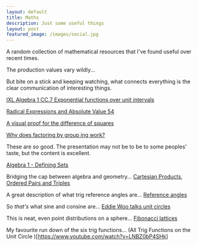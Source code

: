 ```yaml
---
layout: default
title: Maths
description: Just some useful things
layout: post
featured_image: /images/social.jpg
---
```

A random collection of mathematical resources that I've found useful over recent times.

The production values vary wildly...

But bite on a stick and keeping watching, what connects everything is the clear communication of interesting things.

[IXL Algebra 1 CC.7 Exponential functions over unit intervals](https://www.youtube.com/watch?v=GT9slOHJUT0&lc=UgxmcQiob8tQ3AbNfr54AaABAg)

[Radical Expressions and Absolute Value 54](https://www.youtube.com/watch?v=PH3I8wOt1Zc&lc=Ugz075K3Xz7wZSieL2B4AaABAg)

[A visual proof for the difference of squares](https://www.youtube.com/watch?v=wIPGEVCOzJ4&lc=Ugw0H_O05RVao47e_f14AaABAg)

[Why does factoring by group ing work?](https://www.youtube.com/watch?v=cOIxv1ybPro&list=LL&index=67)

These are *so* good. The presentation may not be to be to some peoples' taste, but the content is excellent.

[Algebra 1 - Defining Sets](https://www.youtube.com/watch?v=GYlhVuGBl5E&list=PL20023FA07684B937)

Bridging the cap between algebra and geometry...
[Cartesian Products, Ordered Pairs and Triples](https://www.youtube.com/watch?v=l4j4XgVbuxc&list=PL20023FA07684B937&index=9)

A great description of what trig reference angles are...
[Reference angles](https://www.quora.com/Why-do-we-use-reference-angles-instead-of-finding-the-value-of-trig-function-of-an-original-angle-in-trigonometry-Can-you-explain-it-in-unit-circle)

So *that's* what sine and consine are...
[Eddie Woo talks unit circles](https://youtu.be/gUdksdjuSCk?si=25dAPcXV9DvR14QA)

This is neat, even point distributions on a sphere...
[Fibonacci lattices](https://observablehq.com/@meetamit/fibonacci-lattices)

My favourite run down of the six trig functions...
(All Trig Functions on the Unit Circle )[https://www.youtube.com/watch?v=LNBZ0bP4SHk]
